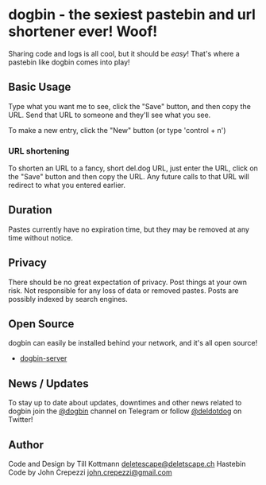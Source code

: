 # dogbin - the sexiest pastebin and url shortener ever! Woof!

Sharing code and logs is all cool, but it should be *easy*! That's where a pastebin
like dogbin comes into play!

## Basic Usage

Type what you want me to see, click the "Save" button, and then copy the URL. Send that
URL to someone and they'll see what you see.

To make a new entry, click the "New" button (or type 'control + n')

### URL shortening

To shorten an URL to a fancy, short del.dog URL, just enter the URL, click on the "Save"
button and then copy the URL. Any future calls to that URL will redirect to what you entered
earlier.

## Duration

Pastes currently have no expiration time, but they may be removed at any time
without notice.

## Privacy

There should be no great expectation of privacy. Post things at your own risk.
Not responsible for any loss of data or removed pastes. Posts are possibly indexed
by search engines.

## Open Source

dogbin can easily be installed behind your network, and it's all open source!

* [dogbin-server](https://github.com/deletescape/dogbin-server)

## News / Updates

To stay up to date about updates, downtimes and other news related to dogbin
join the [@dogbin](https://t.me/dogbin) channel on Telegram or follow
[@deldotdog](https://twitter.com/deldotdog) on Twitter!

## Author

Code and Design by Till Kottmann <deletescape@deletscape.ch>
Hastebin Code by John Crepezzi <john.crepezzi@gmail.com>
